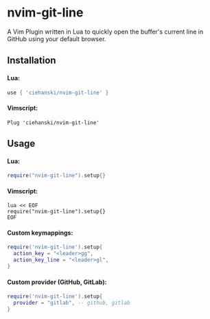 # nvim-git-line

A Vim Plugin written in Lua to quickly open the buffer's current line in GitHub using your default browser.

## Installation

#### Lua:
```lua
use { 'ciehanski/nvim-git-line' }
```

#### Vimscript:
```vim
Plug 'ciehanski/nvim-git-line'
```

## Usage

#### Lua:
```lua
require("nvim-git-line").setup{}
```

#### Vimscript:
```vim
lua << EOF
require("nvim-git-line").setup{}
EOF
```

#### Custom keymappings:
```lua
require('nvim-git-line').setup{
  action_key = "<leader>gg",
  action_key_line = "<leader>gl",
}
```

#### Custom provider (GitHub, GitLab):
```lua
require('nvim-git-line').setup{
  provider = "gitlab", -- github, gitlab
}
```

